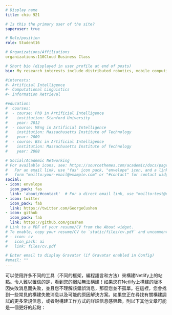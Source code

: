 ```yaml
---
# Display name
title: chiu 921

# Is this the primary user of the site?
superuser: true

# Role/position
role: Student16

# Organizations/Affiliations
organizations:110Cloud Business Class

# Short bio (displayed in user profile at end of posts)
bio: My research interests include distributed robotics, mobile computing and programmable matter.

#interests:
#- Artificial Intelligence
#- Computational Linguistics
#- Information Retrieval

#education:
#  courses:
#  - course: PhD in Artificial Intelligence
#    institution: Stanford University
#    year: 2012
#  - course: MEng in Artificial Intelligence
#    institution: Massachusetts Institute of Technology
#    year: 2009
#  - course: BSc in Artificial Intelligence
#    institution: Massachusetts Institute of Technology
#    year: 2008

# Social/Academic Networking
# For available icons, see: https://sourcethemes.com/academic/docs/page-builder/#icons
#   For an email link, use "fas" icon pack, "envelope" icon, and a link in the
#   form "mailto:your-email@example.com" or "#contact" for contact widget.
social:
- icon: envelope
  icon_pack: fas
  link: 'about/#contact'  # For a direct email link, use "mailto:test@example.org".
- icon: twitter
  icon_pack: fab
  link: https://twitter.com/GeorgeCushen
- icon: github
  icon_pack: fab
  link: https://github.com/gcushen
# Link to a PDF of your resume/CV from the About widget.
# To enable, copy your resume/CV to `static/files/cv.pdf` and uncomment the lines below.
# - icon: cv
#   icon_pack: ai
#   link: files/cv.pdf

# Enter email to display Gravatar (if Gravatar enabled in Config)
#email: ""
---
```

可以使用許多不同的工具（不同的框架，編程語言和方法）來構建Netlify上的站點。令人難以置信的是，看到您的網站無法構建！如果您在Netlify上構建的版本因失敗消息而失敗，並且您不理解該錯誤消息，那麼您並不孤單。在這裡，您會找到一些常見的構建失敗消息以及可能的原因解決方案。如果您正在尋找有關構建調試的更多常規信息，或者對構建工作方式的詳細信息感興趣，則以下其他文章可能是一個更好的起點：
